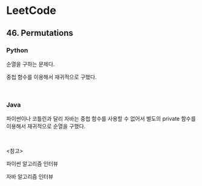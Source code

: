 # LeetCode

## 46. Permutations

### Python

순열을 구하는 문제다.

중첩 함수를 이용해서 재귀적으로 구했다.

<br>

### Java

파이썬이나 코틀린과 달리 자바는 중첩 함수를 사용할 수 없어서 별도의 private 함수를 이용해서 재귀적으로 순열을 구했다.

<br>

<참고>

파이썬 알고리즘 인터뷰

자바 알고리즘 인터뷰


